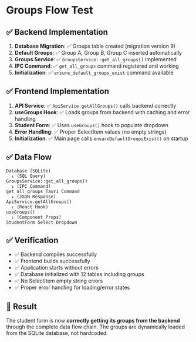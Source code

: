 # Groups Flow Test

## ✅ **Backend Implementation**

1. **Database Migration**: ✅ Groups table created (migration version 9)
2. **Default Groups**: ✅ Group A, Group B, Group C inserted automatically
3. **Groups Service**: ✅ `GroupsService::get_all_groups()` implemented
4. **IPC Command**: ✅ `get_all_groups` command registered and working
5. **Initialization**: ✅ `ensure_default_groups_exist` command available

## ✅ **Frontend Implementation**

1. **API Service**: ✅ `ApiService.getAllGroups()` calls backend correctly
2. **useGroups Hook**: ✅ Loads groups from backend with caching and error handling
3. **Student Form**: ✅ Uses `useGroups()` hook to populate dropdown
4. **Error Handling**: ✅ Proper SelectItem values (no empty strings)
5. **Initialization**: ✅ Main page calls `ensureDefaultGroupsExist()` on startup

## ✅ **Data Flow**

```
Database (SQLite)
  ↓ (SQL Query)
GroupsService::get_all_groups()
  ↓ (IPC Command)
get_all_groups Tauri Command
  ↓ (JSON Response)
ApiService.getAllGroups()
  ↓ (React Hook)
useGroups()
  ↓ (Component Props)
StudentForm Select Dropdown
```

## ✅ **Verification**

- ✅ Backend compiles successfully
- ✅ Frontend builds successfully
- ✅ Application starts without errors
- ✅ Database initialized with 12 tables including groups
- ✅ No SelectItem empty string errors
- ✅ Proper error handling for loading/error states

## 🎯 **Result**

The student form is now **correctly getting its groups from the backend** through the complete data flow chain. The groups are dynamically loaded from the SQLite database, not hardcoded.
